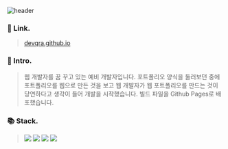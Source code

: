 ![header](https://capsule-render.vercel.app/api?type=waving&color=5f4b8b&text=GitFolio&height=200&animation=fadeIn&fontColor=ddd8ea)

### 🔗&nbsp;Link.

> [devqra.github.io](https://devqra.github.io/)

### 🚀&nbsp;Intro.

> 웹 개발자를 꿈 꾸고 있는 예비 개발자입니다. 포트폴리오 양식을 둘러보던 중에 포트폴리오를 웹으로 만든 것을 보고 웹 개발자가 웹 포트폴리오를 만드는 것이 당연하다고 생각이 들어 개발을 시작했습니다. 빌드 파일을 Github Pages로 배포했습니다.

### 📚&nbsp;Stack.

> <img src="https://img.shields.io/badge/TypeScript-3178C6?style=flat-square&logo=TypeScript&logoColor=white"/> <img src="https://img.shields.io/badge/Vite-646CFF?style=flat-square&logo=vite&logoColor=white"/> <img src="https://img.shields.io/badge/React-61DAFB?style=flat-square&logo=React&logoColor=black"/> <img src="https://img.shields.io/badge/Tailwind_CSS-06B6D4?style=flat-square&logo=tailwindcss&logoColor=white"/> 
